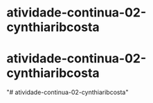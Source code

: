 # atividade-continua-02-cynthiaribcosta
# atividade-continua-02-cynthiaribcosta
"# atividade-continua-02-cynthiaribcosta" 
